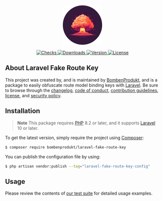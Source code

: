 <p align="center">
    <a href="https://bombenprodukt.com" target="_blank">
        <img src="https://raw.githubusercontent.com/BombenProdukt/assets/main/logo-text.svg" width="128" alt="BombenProdukt Logo" />
    </a>
</p>

<p align="center">
    <a href="https://github.com/BombenProdukt/laravel-fake-route-key/actions">
        <img src="https://badge.sh/github/check-runs/BombenProdukt/laravel-fake-route-key" alt="Checks" />
    </a>
    <a href="https://packagist.org/packages/bombenprodukt/laravel-fake-route-key">
        <img src="https://badge.sh/packagist/downloads/BombenProdukt/laravel-fake-route-key" alt="Downloads" />
    </a>
    <a href="https://packagist.org/packages/bombenprodukt/laravel-fake-route-key">
        <img src="https://badge.sh/packagist/version/BombenProdukt/laravel-fake-route-key" alt="Version" />
    </a>
    <a href="https://packagist.org/packages/bombenprodukt/laravel-fake-route-key">
        <img src="https://badge.sh/packagist/license/BombenProdukt/laravel-fake-route-key" alt="License" />
    </a>
</p>

## About Laravel Fake Route Key

This project was created by, and is maintained by [BombenProdukt](https://github.com/BombenProdukt), and is a package to easily obfuscate route model binding keys with [Laravel](https://laravel.com). Be sure to browse through the [changelog](CHANGELOG.md), [code of conduct](.github/CODE_OF_CONDUCT.md), [contribution guidelines](.github/CONTRIBUTING.md), [license](LICENSE), and [security policy](.github/SECURITY.md).

## Installation

> **Note**
> This package requires [PHP](https://www.php.net/) 8.2 or later, and it supports [Laravel](https://laravel.com/) 10 or later.

To get the latest version, simply require the project using [Composer](https://getcomposer.org/):

```bash
$ composer require bombenprodukt/laravel-fake-route-key
```

You can publish the configuration file by using:

```bash
$ php artisan vendor:publish --tag="laravel-fake-route-key-config"
```

## Usage

Please review the contents of [our test suite](/tests) for detailed usage examples.
